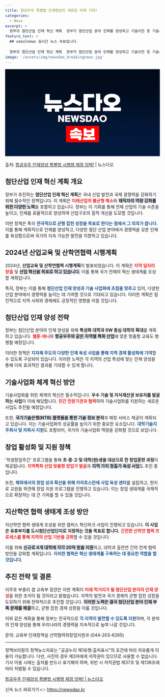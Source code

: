 ```yaml
---
title: 항공우주 특별법 인재양성의 새로운 미래 기대!
categories:
  - News
excerpt: >
  정부의 첨단산업 인재 혁신 계획  정부가 첨단산업 분야 인재를 양성하고 기술이전 등 기술사업화 체계를 혁신하…
feature_text: >
  ## seoulnews 실시간 뉴스 속보입니다.

  정부의 첨단산업 인재 혁신 계획  정부가 첨단산업 분야 인재를 양성하고 기술이전 등 기술사업화 체계를 혁신하…
image: '/assets/img/newsdao_breakingnews.jpg'
---
```


![뉴스다오 속보](/assets/img/newsdao_breakingnews.jpg)

<p>출처: <a href="https://newsdao.kr/4832" rel="dofollow">항공우주 인재양성 특별법 시행령 제정 임박!</a> | 뉴스다오</p>

<h2 data-ke-size="size26">첨단산업 인재 혁신 계획 개요</h2>

<p data-ke-size="size16">정부가 추진하는 <b>첨단산업 인재 혁신 계획</b>은 국내 산업 발전과 국제 경쟁력을 강화하기 위해 필수적인 정책입니다. 이 계획은 <b><span style="color: #ee2323;">미래산업의 불균형 해소</span></b>와 <b><span style="background-color: #21538527;">재직자의 역량 강화를 위한 다양한 노력</span></b>을 포함하고 있습니다. 정부는 이 기회를 통해 전체 산업의 기술 수준을 높이고, 인재를 효율적으로 양성하여 산업구조의 질적 개선을 도모할 것입니다.</p>

<p data-ke-size="size16">이번 정책은 특히 <b><span style="color: #1a5490;">전국적으로 균형 잡힌 성장을 목표로 한다는 점에서 그 의의가 큽니다.</span></b> 이를 통해 계획적으로 인재를 양성하고, 다양한 첨단 산업 분야에서 경쟁력을 갖춘 인재를 육성함으로써 국가의 지속 가능한 발전을 지향하고 있습니다.</p>

<h2 data-ke-size="size26">2024년 산업교육 및 산학연협력 시행계획</h2>

<p data-ke-size="size16">2024년, <b>산업교육 및 산학연협력 시행계획</b>이 발표되었습니다. 이 계획은 <b><span style="color: #ee2323;">지역 일자리 창출</span></b> 및 <b><span style="background-color: #21538527;">산업 혁신을 목표로 하고 있습니다.</span></b> 이를 통해 국가 전체의 혁신 생태계를 조성할 계획입니다.</p>

<p data-ke-size="size16">특히, 정부는 이를 통해 <b><span style="color: #1a5490;">첨단산업 인재 양성과 기술 사업화에 초점을 맞추고</span></b> 있어, 다양한 산업 분야에서 경쟁력을 높이는 데 기여할 것으로 기대되고 있습니다. 이러한 계획은 점진적으로 지역 사회와 경제에도 긍정적인 영향을 미칠 것입니다.</p>

<h2 data-ke-size="size26">첨단산업 인재 양성 전략</h2>

<p data-ke-size="size16">정부는 첨단산업 분야의 인재 양성을 위해 <b>특성화 대학과 SW 중심 대학의 확대</b>를 계획하고 있습니다. <b><span style="color: #ee2323;">웹툰·애니</span></b>와 <b><span style="background-color: #21538527;">항공우주와 같은 지역별 특화 산업</span></b>에 맞춘 맞춤형 교육도 병행될 예정입니다.</p>

<p data-ke-size="size16">이러한 정책은 <b><span style="color: #1a5490;">지자체 주도의 다양한 인재 육성 사업을 통해 지역 경제 활성화에 기여</span></b>할 수 있도록 구성되어 있습니다. 이러한 노력은 각 지역의 산업 특성에 맞는 인재 양성을 통해 더욱 효과적인 결과를 기대할 수 있게 합니다.</p>

<h2 data-ke-size="size26">기술사업화 체계 혁신 방안</h2>

<p data-ke-size="size16">기술사업화를 위한 체계의 혁신은 필수적입니다. <b>우수 기술 및 지식재산권 보유자를 발굴하는 사업</b>이 이에 해당합니다. <b><span style="color: #ee2323;">민간 전문기관과 협력</span></b>하여 기술사업화를 지원하는 새로운 사업도 추진될 예정입니다.</p>

<p data-ke-size="size16">또한, <b><span style="background-color: #21538527;">국가기술은행(NTB) 플랫폼을 통한 기술 정보 분석</span></b>과 매칭 서비스 제공이 계획되고 있습니다. 이는 기술사업화의 성공률을 높이기 위한 중요한 요소입니다. <b><span style="color: #1a5490;">대학기술지주회사 및 자회사 지원</span></b>도 포함되어, 국가의 기술사업화 역량을 강화할 것으로 보입니다.</p>

<h2 data-ke-size="size26">창업 활성화 및 지원 정책</h2>

<p data-ke-size="size16">'학생창업주간' 프로그램을 통해 <b>초·중·고 및 대학(원)생을 대상으로 한 창업훈련 과정</b>이 제공됩니다. <b><span style="color: #ee2323;">지역특화 산업 맞춤형 창업가 발굴</span></b>과 <b><span style="background-color: #21538527;">지역 가치 창출가 육성 사업</span></b>도 추진 중입니다.</p>

<p data-ke-size="size16">또한, <b><span style="color: #1a5490;">해외에서의 창업 성과 확산을 위해 카자흐스탄에 사업 육성 센터</span></b>를 설립하고, 현지로 교원을 파견해 창업 지원 프로그램을 진행하고 있습니다. 이는 창업 생태계를 국제적으로 확장하는 데 큰 기여를 할 수 있을 것입니다.</p>

<h2 data-ke-size="size26">지산학연 협력 생태계 조성 방안</h2>

<p data-ke-size="size16">지산학연 협력 생태계 조성을 위한 캠퍼스 혁신파크 사업이 진행되고 있습니다. <b>이 사업은 유휴부지를 도시첨단산업단지로 지정하는 것을 목표로 합니다.</b> <b><span style="color: #ee2323;">건전한 산학연 협력 프로세스를 통해 지역의 산업 기반을 강화</span></b>할 수 있을 것입니다.</p>

<p data-ke-size="size16">이를 위해 <b><span style="background-color: #21538527;">신규로 4개 대학에 각각 20억 원을 지원</span></b>하고, 대학과 출연연 간의 연계 협력 방안을 강화할 계획입니다. <b><span style="color: #1a5490;">이러한 협력은 혁신 생태계를 구축하는 데 중요한 역할을 할 것입니다.</span></b></p>

<h2 data-ke-size="size26">추진 전략 및 결론</h2>

<p data-ke-size="size16">이주호 부총리 겸 교육부 장관은 이번 계획이 <b><span style="color: #ee2323;">미래 먹거리가 될 첨단산업 분야의 인재 양성</span></b>을 위한 초석이 될 것이라고 밝혔습니다. 지역의 발전과 국가 경제의 균형 잡힌 성장을 도모하기 위해 전략적으로 추진할 것입니다. <b><span style="background-color: #21538527;">이러한 노력은 결국 첨단산업 분야 인재 부족 문제를 해결</span></b>하고, 균형 잡힌 경제 성장을 이룰 것입니다.</p>

<p data-ke-size="size16">이와 같은 계획을 통해 정부는 전국적으로 <b><span style="color: #1a5490;">각 지역이 발전할 수 있도록 지원</span></b>하며, 각 분야의 인재 양성을 통해 우리나라의 경쟁력을 지속적으로 높여 나갈 것입니다.</p>

<p data-ke-size="size16">문의: 교육부 인재정책실 산학협력취창업지원과 (044-203-6265)</p>

<hr>

<p data-ke-size="size16">정책브리핑의 정책뉴스자료는 "공공누리 제1유형:출처표시"의 조건에 따라 자유롭게 이용이 가능합니다. 다만, 사진의 경우 제3자에게 저작권이 있으므로 사용할 수 없습니다. 기사 이용 시에는 출처를 반드시 표기해야 하며, 위반 시 저작권법 제37조 및 제138조에 따라 처벌될 수 있습니다.</p>

<p data-ke-size="size16"><a href="https://newsdao.kr/4832">항공우주 인재양성 특별법 시행령 제정 임박! | 뉴스다오</a></p>

<p data-ke-size="size16"></p> 

신속 뉴스 바로가기 👉 <a href="https://newsdao.kr" rel="dofollow">https://newsdao.kr</a>



